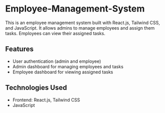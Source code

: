 # Employee-Management-System
This is an employee management system built with React.js, Tailwind CSS, and JavaScript. It allows admins to manage employees and assign them tasks. Employees can view their assigned tasks.

## Features
* User authentication (admin and employee)
* Admin dashboard for managing employees and tasks
* Employee dashboard for viewing assigned tasks

## Technologies Used
* Frontend: React.js, Tailwind CSS
* JavaScript

